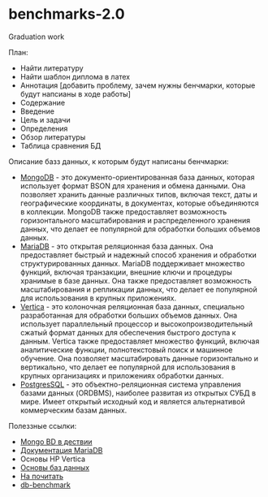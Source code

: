 # benchmarks-2.0
Graduation work

План: 
 - Найти литературу 
 - Найти шаблон диплома в латех 
 - Аннотация [добавить проблему, зачем нужны бенчмарки, которые будут напсианы в ходе работы]
 - Содержание 
 - Введение 
 - Цель и задачи 
 - Определения 
 - Обзор литературы 
 - Таблица сравнения БД

Описание базз данных, к которым будут написаны бенчмарки:

- [MongoDB](https://www.mongodb.com) - это документо-ориентированная база данных, которая использует формат BSON для хранения и обмена данными. Она позволяет хранить данные различных типов, включая текст, даты и географические координаты, в документах, которые объединяются в коллекции. MongoDB также предоставляет возможность горизонтального масштабирования и распределенного хранения данных, что делает ее популярной для обработки больших объемов данных. 
- [MariaDB](https://www.mongodb.com) - это открытая реляционная база данных. Она предоставляет быстрый и надежный способ хранения и обработки структурированных данных. MariaDB поддерживает множество функций, включая транзакции, внешние ключи и процедуры хранимые в базе данных. Она также предоставляет возможность масштабирования и репликации данных, что делает ее популярной для использования в крупных приложениях.
- [Vertica](https://www.vertica.com) - это колоночная реляционная база данных, специально разработанная для обработки больших объемов данных. Она использует параллельный процессор и высокопроизводительный сжатый формат данных для обеспечения быстрого доступа к данным. Vertica также предоставляет множество функций, включая аналитические функции, полнотекстовый поиск и машинное обучение. Она позволяет масштабировать данные горизонтально и вертикально, что делает ее популярной для использования в крупных организациях и приложениях обработки данных.
- [PostgresSQL](https://postgrespro.ru/docs/postgresql/15/index) - это объектно-реляционная система управления базами данных (ORDBMS), наиболее развитая из открытых СУБД в мире. Имеет открытый исходный код и является альтернативой коммерческим базам данных.

Полеззные ссылки:
- [Mongo BD в дествии](https://cafe-aristokrat.nethouse.ru/static/doc/0000/0000/0165/165988.c2f3acpbax.pdf)
- [Документация MariaDB](https://mariadb.com/kb/en/mariadb/documentation/)
- Основы HP Vertica
- [Оcновы баз данных](https://mipt.ru/dnbic/content/db.pdf)
- [На почитать](https://oracle-patches.com/db/mysql/эталонное-тестирование-mysql-бенчмаркинг)
- [db-benchmark](https://github.com/h2oai/db-benchmark)
